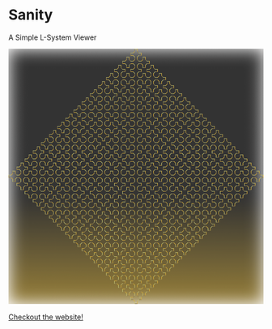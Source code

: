 # Sanity

A Simple L-System Viewer

![Alt text](assets/gallery/1.png)

[Checkout the website!](https://boardkeystown.github.io/Sanity/)
